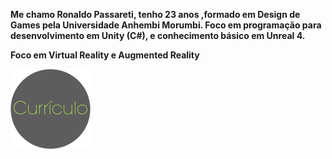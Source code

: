 **Me chamo Ronaldo Passareti, tenho 23 anos ,formado em Design de Games pela Universidade Anhembi Morumbi. Foco em programação para desenvolvimento em Unity (C#), e conhecimento básico em Unreal 4.**

**Foco em Virtual Reality e Augmented Reality**

[![](https://raw.githubusercontent.com/rpassareti/rpassareti.github.io/master/bts/bt_curriculo_128.png)](another-page)

